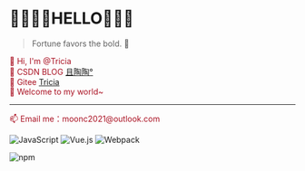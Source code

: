 # 💛💜💛💜HELLO💜💛💜
> Fortune favors the bold. 🌻
<div style="color: #a12;">
    👋 Hi, I'm @Tricia
    <br />
    🌱 CSDN BLOG  <a href="https://blog.csdn.net/qq_41675812">且陶陶°</a>
    <br />
    🌱 Gitee <a href="https://gitee.com/chy99">Tricia</a>
    <br />
    💞️ Welcome to my world~
    <hr />
    📫 Email me：moonc2021@outlook.com
</div>

![JavaScript](https://img.shields.io/badge/JavaScript-F7DF1E?style=flat-square&logo=JavaScript&logoColor=ffffff)
![Vue.js](https://img.shields.io/badge/-Vue.js-4FC08D?style=flat-square&logo=Vue.js&logoColor=ffffff)
![Webpack](https://img.shields.io/badge/-Webpack-8DD6F9?style=flat-square&logo=webpack&logoColor=ffffff)

![npm](https://img.shields.io/badge/-NPM-CB3837?style=flat-square&logo=npm&logoColor=white)
